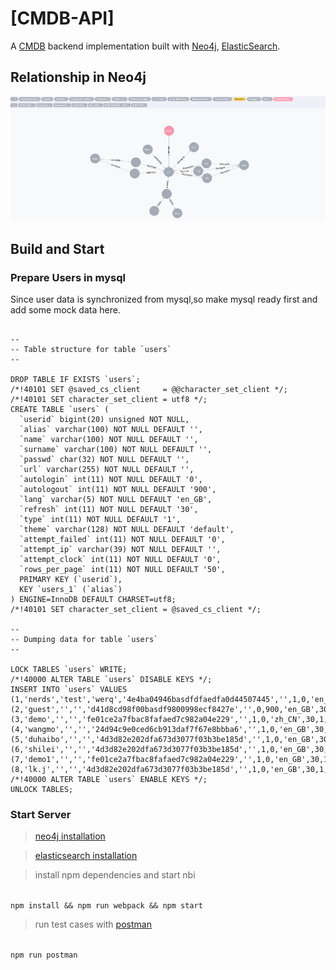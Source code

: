 [CMDB-API]
===============================
A [CMDB](https://en.wikipedia.org/wiki/Configuration_management_database) backend implementation built with [Neo4j](http://vertx.io/vertx2/), [ElasticSearch](https://www.elastic.co/guide/en/elasticsearch/reference/master/getting-started.html). 

## Relationship in Neo4j 

![](/image/cmdb.png)


## Build and Start

### Prepare Users in mysql

Since user data is synchronized from mysql,so make mysql ready first and add some mock data here. 

```

--
-- Table structure for table `users`
--

DROP TABLE IF EXISTS `users`;
/*!40101 SET @saved_cs_client     = @@character_set_client */;
/*!40101 SET character_set_client = utf8 */;
CREATE TABLE `users` (
  `userid` bigint(20) unsigned NOT NULL,
  `alias` varchar(100) NOT NULL DEFAULT '',
  `name` varchar(100) NOT NULL DEFAULT '',
  `surname` varchar(100) NOT NULL DEFAULT '',
  `passwd` char(32) NOT NULL DEFAULT '',
  `url` varchar(255) NOT NULL DEFAULT '',
  `autologin` int(11) NOT NULL DEFAULT '0',
  `autologout` int(11) NOT NULL DEFAULT '900',
  `lang` varchar(5) NOT NULL DEFAULT 'en_GB',
  `refresh` int(11) NOT NULL DEFAULT '30',
  `type` int(11) NOT NULL DEFAULT '1',
  `theme` varchar(128) NOT NULL DEFAULT 'default',
  `attempt_failed` int(11) NOT NULL DEFAULT '0',
  `attempt_ip` varchar(39) NOT NULL DEFAULT '',
  `attempt_clock` int(11) NOT NULL DEFAULT '0',
  `rows_per_page` int(11) NOT NULL DEFAULT '50',
  PRIMARY KEY (`userid`),
  KEY `users_1` (`alias`)
) ENGINE=InnoDB DEFAULT CHARSET=utf8;
/*!40101 SET character_set_client = @saved_cs_client */;

--
-- Dumping data for table `users`
--

LOCK TABLES `users` WRITE;
/*!40000 ALTER TABLE `users` DISABLE KEYS */;
INSERT INTO `users` VALUES (1,'nerds','test','werq','4e4ba04946basdfdfaedfa0d44507445','',1,0,'en_GB',30,3,'default',0,'10.50.13.69',1456854292,50),(2,'guest','','','d41d8cd98f00basdf9800998ecf8427e','',0,900,'en_GB',30,1,'default',0,'',0,50),(3,'demo','','','fe01ce2a7fbac8fafaed7c982a04e229','',1,0,'zh_CN',30,1,'default',0,'10.50.13.69',1460361004,50),(4,'wangmo','','','24d94c9e0ced6cb913daf7f67e8bbba6','',1,0,'en_GB',30,3,'default',0,'10.50.13.69',1462949818,50),(5,'duhaibo','','','4d3d82e202dfa673d3077f03b3be185d','',1,0,'en_GB',30,1,'default',0,'10.161.154.180',1461669672,50),(6,'shilei','','','4d3d82e202dfa673d3077f03b3be185d','',1,0,'en_GB',30,1,'default',0,'10.50.13.69',1460089101,50),(7,'demo1','','','fe01ce2a7fbac8fafaed7c982a04e229','',1,0,'en_GB',30,1,'default',0,'',0,50),(8,'lk.j','','','4d3d82e202dfa673d3077f03b3be185d','',1,0,'en_GB',30,1,'default',0,'10.161.154.21',1461040892,50);
/*!40000 ALTER TABLE `users` ENABLE KEYS */;
UNLOCK TABLES;
```

### Start Server

>	[neo4j installation](http://neo4j.com/docs/operations-manual/current/installation/)

>	[elasticsearch installation](https://www.elastic.co/guide/en/elasticsearch/reference/master/_installation.html)

>	install npm dependencies and start nbi 

<code>
npm install && npm run webpack && npm start
</code>

>	run test cases with [postman](https://www.getpostman.com/docs/)

<code>
npm run postman
</code>

